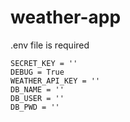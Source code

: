 # weather-app

.env file is required
```buildoutcfg
SECRET_KEY = ''
DEBUG = True
WEATHER_API_KEY = ''
DB_NAME = ''
DB_USER = ''
DB_PWD = ''
```
